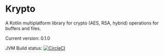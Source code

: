 # Krypto
A Kotlin multiplatform library for crypto (AES, RSA, hybrid) operations for buffers and files.

Current version: 0.1.0

JVM Build status: [![CircleCI](https://circleci.com/gh/cquemin/Krypto/tree/master.svg?style=svg)](https://circleci.com/gh/cquemin/Krypto/tree/master)
